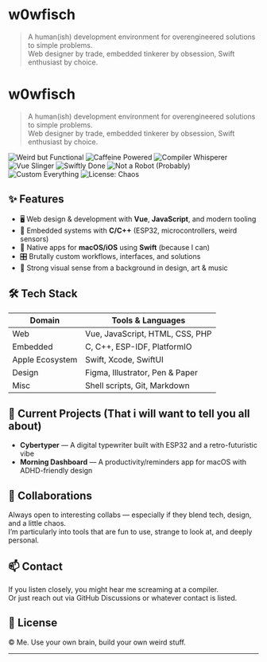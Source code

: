 # w0wfisch


> A human(ish) development environment for overengineered solutions to simple problems.  
> Web designer by trade, embedded tinkerer by obsession, Swift enthusiast by choice.
> 
# w0wfisch

> A human(ish) development environment for overengineered solutions to simple problems.  
> Web designer by trade, embedded tinkerer by obsession, Swift enthusiast by choice.

![Weird but Functional](https://img.shields.io/badge/status-weird%20but%20functional-yellowgreen)
![Caffeine Powered](https://img.shields.io/badge/☕-caffeine--powered-orange)
![Compiler Whisperer](https://img.shields.io/badge/compiler-whisperer-blueviolet)
![Vue Slinger](https://img.shields.io/badge/vue-slinger-41B883)
![Swiftly Done](https://img.shields.io/badge/macos%20dev-swiftly%20done-red)
![Not a Robot (Probably)](https://img.shields.io/badge/identity-not%20a%20robot%20(probably)-lightgrey)
![Custom Everything](https://img.shields.io/badge/UI-custom%20everything-critical)
![License: Chaos](https://img.shields.io/badge/license-chaotic%20good-brightgreen)

## ✨ Features

- 🖥 Web design & development with **Vue**, **JavaScript**, and modern tooling  
- 🔌 Embedded systems with **C/C++** (ESP32, microcontrollers, weird sensors)  
- 🍎 Native apps for **macOS/iOS** using **Swift** (because I can)  
- 🎛 Brutally custom workflows, interfaces, and solutions  
- 🎨 Strong visual sense from a background in design, art & music

## 🛠 Tech Stack

| Domain          | Tools & Languages                          |
|------------------|--------------------------------------------|
| Web              | Vue, JavaScript, HTML, CSS, PHP            |
| Embedded         | C, C++, ESP-IDF, PlatformIO                |
| Apple Ecosystem  | Swift, Xcode, SwiftUI               |
| Design           | Figma, Illustrator, Pen & Paper            |
| Misc             | Shell scripts, Git, Markdown               |

## 🧪 Current Projects (That i will want to tell you all about)

- **Cybertyper** — A digital typewriter built with ESP32 and a retro-futuristic vibe  
- **Morning Dashboard** — A productivity/reminders app for macOS with ADHD-friendly design

## 🤝 Collaborations

Always open to interesting collabs — especially if they blend tech, design, and a little chaos.  
I’m particularly into tools that are fun to use, strange to look at, and deeply personal.

## 📫 Contact

If you listen closely, you might hear me screaming at a compiler.  
Or just reach out via GitHub Discussions or whatever contact is listed.

## 🪪 License

© Me. Use your own brain, build your own weird stuff.

---

<!---
w0wfisch/w0wfisch is a ✨ special ✨ repository because its `README.md` (this file) appears on your GitHub profile.
You can click the Preview link to take a look at your changes.
--->
